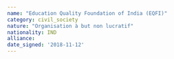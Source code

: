```yaml
---
name: "Education Quality Foundation of India (EQFI)"
category: civil_society
nature: "Organisation à but non lucratif"
nationality: IND
alliance: 
date_signed: '2018-11-12'
---
```

    